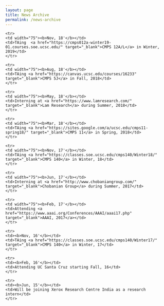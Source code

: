 ```yaml
---
layout: page
title: News Archive
permalink: /news-archive
---
```



<table style="white-space: nowrap;">

	<tr>
	<td width="75"><b>Nov, 18'</b></td>
	<td>TAing  <a href="https://cmps012a-winter19-01.courses.soe.ucsc.edu/" target="_blank">CMPS 12A/L</a> in Winter, 2019</td>
	</tr>

	<tr>
	<td width="75"><b>Aug, 18'</b></td>
	<td>TAing <a href="https://canvas.ucsc.edu/courses/16233" target="_blank">CMPS 5J</a> in Fall, 2018</td>
	</tr>

	<tr>
	<td width="75"><b>May, 18'</b></td>
	<td>Interning at <a href="https://www.lamresearch.com/" target="_blank">Lam Research</a> during Summer, 2018</td>
	</tr>

	<tr>
	<td width="75"><b>Mar, 18'</b></td>
	<td>TAing <a href="https://sites.google.com/a/ucsc.edu/cmps11-spring18/" target="_blank">CMPS 11</a> in Spring, 2018</td>
	</tr>

	<tr>
	<td width="75"><b>Nov, 17'</b></td>
	<td>TAing <a href="https://classes.soe.ucsc.edu/cmps140/Winter18/" target="_blank">CMPS 140</a> in Winter, 18</td>
	</tr>

	<tr>
	<td width="75"><b>Jun, 17'</b></td>
	<td>Interning at <a href="http://www.chobaniangroup.com/" target="_blank">Chobanian Group</a> during Summer, 2017</td>
	</tr>

	<tr>
	<td width="75"><b>Feb, 17'</b></td>
	<td>Attending <a href="https://www.aaai.org/Conferences/AAAI/aaai17.php" target="_blank">AAAI, 2017</a></td>
	</tr>

	<tr>
	<td><b>Nov, 16'</b></td>
	<td>TAing <a href="https://classes.soe.ucsc.edu/cmps140/Winter17/" target="_blank">CMPS 140</a> in Winter, 17</td>
	</tr>
		
	<tr>
	<td><b>Feb, 16'</b></td>
	<td>Attending UC Santa Cruz starting Fall, 16</td>
	</tr>

	<tr>
	<td><b>Jun, 15'</b></td>
	<td>Will be joining Xerox Research Centre India as a research intern</td>
	</tr>
</table>
